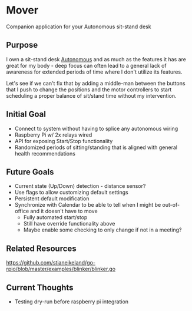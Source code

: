 # Mover
Companion application for your Autonomous sit-stand desk


## Purpose
I own a sit-stand desk [Autonomous]() and as much as the features it has are great for my body - deep focus can often lead to a general lack of awareness for extended periods of time where I don't utilize its features.

Let's see if we can't fix that by adding a middle-man between the buttons that I push to change the positions and the motor controllers to start scheduling a proper balance of sit/stand time without my intervention. 

## Initial Goal
- Connect to system without having to splice any autonomous wiring
- Raspberry Pi w/ 2x relays wired
- API for exposing Start/Stop functionality
- Randomized periods of sitting/standing that is aligned with general health recommendations

## Future Goals
- Current state (Up/Down) detection - distance sensor?
- Use flags to allow customizing default settings
- Persistent default modification
- Synchronize with Calendar to be able to tell when I might be out-of-office and it doesn't have to move
    - Fully automated start/stop
    - Still have override functionality above
    - Maybe enable some checking to only change if not in a meeting?

## Related Resources
https://github.com/stianeikeland/go-rpio/blob/master/examples/blinker/blinker.go

## Current Thoughts
- Testing dry-run before raspberry pi integration